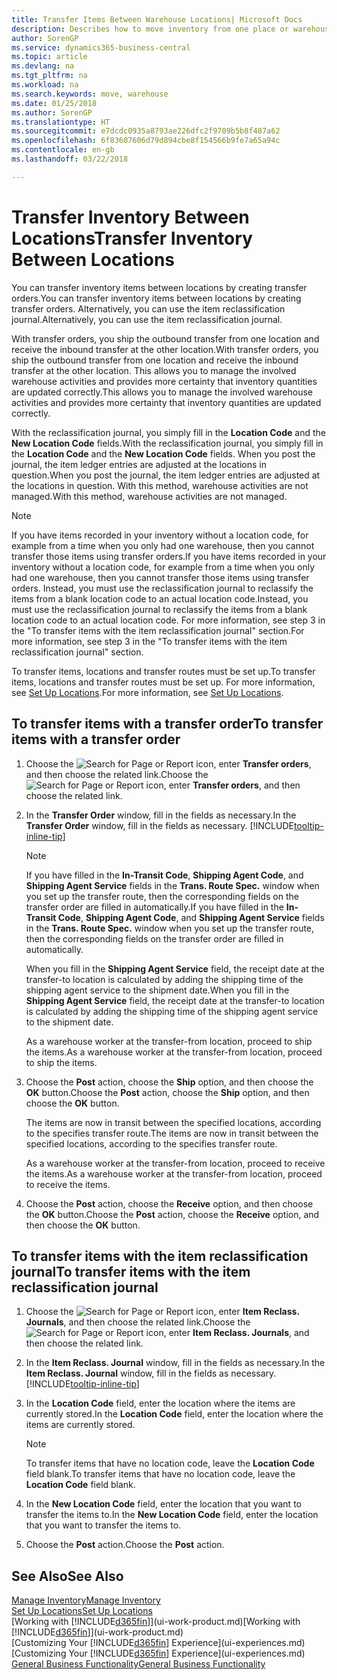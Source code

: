 ```yaml
---
title: Transfer Items Between Warehouse Locations| Microsoft Docs
description: Describes how to move inventory from one place or warehouse to another, either with the reclassification journal or with transfer orders.
author: SorenGP
ms.service: dynamics365-business-central
ms.topic: article
ms.devlang: na
ms.tgt_pltfrm: na
ms.workload: na
ms.search.keywords: move, warehouse
ms.date: 01/25/2018
ms.author: SorenGP
ms.translationtype: HT
ms.sourcegitcommit: e7dcdc0935a8793ae226dfc2f9709b5b8f487a62
ms.openlocfilehash: 6f83607606d79d894cbe8f154566b9fe7a65a94c
ms.contentlocale: en-gb
ms.lasthandoff: 03/22/2018

---
```

# <a name="transfer-inventory-between-locations"></a><span data-ttu-id="7577c-103">Transfer Inventory Between Locations</span><span class="sxs-lookup"><span data-stu-id="7577c-103">Transfer Inventory Between Locations</span></span>
<span data-ttu-id="7577c-104">You can transfer inventory items between locations by creating transfer orders.</span><span class="sxs-lookup"><span data-stu-id="7577c-104">You can transfer inventory items between locations by creating transfer orders.</span></span> <span data-ttu-id="7577c-105">Alternatively, you can use the item reclassification journal.</span><span class="sxs-lookup"><span data-stu-id="7577c-105">Alternatively, you can use the item reclassification journal.</span></span>

<span data-ttu-id="7577c-106">With transfer orders, you ship the outbound transfer from one location and receive the inbound transfer at the other location.</span><span class="sxs-lookup"><span data-stu-id="7577c-106">With transfer orders, you ship the outbound transfer from one location and receive the inbound transfer at the other location.</span></span> <span data-ttu-id="7577c-107">This allows you to manage the involved warehouse activities and provides more certainty that inventory quantities are updated correctly.</span><span class="sxs-lookup"><span data-stu-id="7577c-107">This allows you to manage the involved warehouse activities and provides more certainty that inventory quantities are updated correctly.</span></span>

<span data-ttu-id="7577c-108">With the reclassification journal, you simply fill in the **Location Code** and the **New Location Code** fields.</span><span class="sxs-lookup"><span data-stu-id="7577c-108">With the reclassification journal, you simply fill in the **Location Code** and the **New Location Code** fields.</span></span> <span data-ttu-id="7577c-109">When you post the journal, the item ledger entries are adjusted at the locations in question.</span><span class="sxs-lookup"><span data-stu-id="7577c-109">When you post the journal, the item ledger entries are adjusted at the locations in question.</span></span> <span data-ttu-id="7577c-110">With this method, warehouse activities are not managed.</span><span class="sxs-lookup"><span data-stu-id="7577c-110">With this method, warehouse activities are not managed.</span></span>

> [!NOTE]  
>   <span data-ttu-id="7577c-111">If you have items recorded in your inventory without a location code, for example from a time when you only had one warehouse, then you cannot transfer those items using transfer orders.</span><span class="sxs-lookup"><span data-stu-id="7577c-111">If you have items recorded in your inventory without a location code, for example from a time when you only had one warehouse, then you cannot transfer those items using transfer orders.</span></span> <span data-ttu-id="7577c-112">Instead, you must use the reclassification journal to reclassify the items from a blank location code to an actual location code.</span><span class="sxs-lookup"><span data-stu-id="7577c-112">Instead, you must use the reclassification journal to reclassify the items from a blank location code to an actual location code.</span></span>  <span data-ttu-id="7577c-113">For more information, see step 3 in the "To transfer items with the item reclassification journal" section.</span><span class="sxs-lookup"><span data-stu-id="7577c-113">For more information, see step 3 in the "To transfer items with the item reclassification journal" section.</span></span>

<span data-ttu-id="7577c-114">To transfer items, locations and transfer routes must be set up.</span><span class="sxs-lookup"><span data-stu-id="7577c-114">To transfer items, locations and transfer routes must be set up.</span></span> <span data-ttu-id="7577c-115">For more information, see [Set Up Locations](inventory-how-setup-locations.md).</span><span class="sxs-lookup"><span data-stu-id="7577c-115">For more information, see [Set Up Locations](inventory-how-setup-locations.md).</span></span>

## <a name="to-transfer-items-with-a-transfer-order"></a><span data-ttu-id="7577c-116">To transfer items with a transfer order</span><span class="sxs-lookup"><span data-stu-id="7577c-116">To transfer items with a transfer order</span></span>
1. <span data-ttu-id="7577c-117">Choose the ![Search for Page or Report](media/ui-search/search_small.png "Search for Page or Report icon") icon, enter **Transfer orders**, and then choose the related link.</span><span class="sxs-lookup"><span data-stu-id="7577c-117">Choose the ![Search for Page or Report](media/ui-search/search_small.png "Search for Page or Report icon") icon, enter **Transfer orders**, and then choose the related link.</span></span>
2. <span data-ttu-id="7577c-118">In the **Transfer Order** window, fill in the fields as necessary.</span><span class="sxs-lookup"><span data-stu-id="7577c-118">In the **Transfer Order** window, fill in the fields as necessary.</span></span> [!INCLUDE[tooltip-inline-tip](includes/tooltip-inline-tip_md.md)]

    > [!NOTE]  
    >   <span data-ttu-id="7577c-119">If you have filled in the **In-Transit Code**, **Shipping Agent Code**, and **Shipping Agent Service** fields in the **Trans. Route Spec.** window when you set up the transfer route, then the corresponding fields on the transfer order are filled in automatically.</span><span class="sxs-lookup"><span data-stu-id="7577c-119">If you have filled in the **In-Transit Code**, **Shipping Agent Code**, and **Shipping Agent Service** fields in the **Trans. Route Spec.** window when you set up the transfer route, then the corresponding fields on the transfer order are filled in automatically.</span></span>

    <span data-ttu-id="7577c-120">When you fill in the **Shipping Agent Service** field, the receipt date at the transfer-to location is calculated by adding the shipping time of the shipping agent service to the shipment date.</span><span class="sxs-lookup"><span data-stu-id="7577c-120">When you fill in the **Shipping Agent Service** field, the receipt date at the transfer-to location is calculated by adding the shipping time of the shipping agent service to the shipment date.</span></span>

    <span data-ttu-id="7577c-121">As a warehouse worker at the transfer-from location, proceed to ship the items.</span><span class="sxs-lookup"><span data-stu-id="7577c-121">As a warehouse worker at the transfer-from location, proceed to ship the items.</span></span>
3. <span data-ttu-id="7577c-122">Choose the **Post** action, choose the **Ship** option, and then choose the **OK** button.</span><span class="sxs-lookup"><span data-stu-id="7577c-122">Choose the **Post** action, choose the **Ship** option, and then choose the **OK** button.</span></span>

    <span data-ttu-id="7577c-123">The items are now in transit between the specified locations, according to the specifies transfer route.</span><span class="sxs-lookup"><span data-stu-id="7577c-123">The items are now in transit between the specified locations, according to the specifies transfer route.</span></span>

    <span data-ttu-id="7577c-124">As a warehouse worker at the transfer-from location, proceed to receive the items.</span><span class="sxs-lookup"><span data-stu-id="7577c-124">As a warehouse worker at the transfer-from location, proceed to receive the items.</span></span>
4. <span data-ttu-id="7577c-125">Choose the **Post** action, choose the **Receive** option, and then choose the **OK** button.</span><span class="sxs-lookup"><span data-stu-id="7577c-125">Choose the **Post** action, choose the **Receive** option, and then choose the **OK** button.</span></span>

## <a name="to-transfer-items-with-the-item-reclassification-journal"></a><span data-ttu-id="7577c-126">To transfer items with the item reclassification journal</span><span class="sxs-lookup"><span data-stu-id="7577c-126">To transfer items with the item reclassification journal</span></span>
1. <span data-ttu-id="7577c-127">Choose the ![Search for Page or Report](media/ui-search/search_small.png "Search for Page or Report icon") icon, enter **Item Reclass. Journals**, and then choose the related link.</span><span class="sxs-lookup"><span data-stu-id="7577c-127">Choose the ![Search for Page or Report](media/ui-search/search_small.png "Search for Page or Report icon") icon, enter **Item Reclass. Journals**, and then choose the related link.</span></span>
2. <span data-ttu-id="7577c-128">In the **Item Reclass. Journal** window, fill in the fields as necessary.</span><span class="sxs-lookup"><span data-stu-id="7577c-128">In the **Item Reclass. Journal** window, fill in the fields as necessary.</span></span> [!INCLUDE[tooltip-inline-tip](includes/tooltip-inline-tip_md.md)]
3. <span data-ttu-id="7577c-129">In the **Location Code** field, enter the location where the items are currently stored.</span><span class="sxs-lookup"><span data-stu-id="7577c-129">In the **Location Code** field, enter the location where the items are currently stored.</span></span>

    > [!NOTE]  
    >   <span data-ttu-id="7577c-130">To transfer items that have no location code, leave the **Location Code** field blank.</span><span class="sxs-lookup"><span data-stu-id="7577c-130">To transfer items that have no location code, leave the **Location Code** field blank.</span></span>
4. <span data-ttu-id="7577c-131">In the **New Location Code** field, enter the location that you want to transfer the items to.</span><span class="sxs-lookup"><span data-stu-id="7577c-131">In the **New Location Code** field, enter the location that you want to transfer the items to.</span></span>
5. <span data-ttu-id="7577c-132">Choose the **Post** action.</span><span class="sxs-lookup"><span data-stu-id="7577c-132">Choose the **Post** action.</span></span>

## <a name="see-also"></a><span data-ttu-id="7577c-133">See Also</span><span class="sxs-lookup"><span data-stu-id="7577c-133">See Also</span></span>
[<span data-ttu-id="7577c-134">Manage Inventory</span><span class="sxs-lookup"><span data-stu-id="7577c-134">Manage Inventory</span></span>](inventory-manage-inventory.md)  
[<span data-ttu-id="7577c-135">Set Up Locations</span><span class="sxs-lookup"><span data-stu-id="7577c-135">Set Up Locations</span></span>](inventory-how-setup-locations.md)  
<span data-ttu-id="7577c-136">[Working with [!INCLUDE[d365fin](includes/d365fin_md.md)]](ui-work-product.md)</span><span class="sxs-lookup"><span data-stu-id="7577c-136">[Working with [!INCLUDE[d365fin](includes/d365fin_md.md)]](ui-work-product.md)</span></span>  
<span data-ttu-id="7577c-137">[Customizing Your [!INCLUDE[d365fin](includes/d365fin_md.md)] Experience](ui-experiences.md)</span><span class="sxs-lookup"><span data-stu-id="7577c-137">[Customizing Your [!INCLUDE[d365fin](includes/d365fin_md.md)] Experience](ui-experiences.md)</span></span>  
[<span data-ttu-id="7577c-138">General Business Functionality</span><span class="sxs-lookup"><span data-stu-id="7577c-138">General Business Functionality</span></span>](ui-across-business-areas.md)

